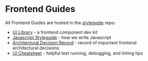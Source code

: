 # Frontend Guides

All Frontend Guides are hosted in the [styleguide](https://github.com/backupify/styleguide) repo:

* [UI Library](http://datto.com/brand) - a frontend component dev kit
* [Javascript Styleguide](https://github.com/backupify/styleguide/wiki/Code-Conventions) - how we write Javascript
* [Architectural Decision Record](https://github.com/backupify/styleguide/wiki/Frontend-Architecture) - record of important frontend architectural decisions
* [UI Cheatsheet](https://github.com/backupify/styleguide/wiki/UI-Cheatsheet) - helpful test running, debugging, and linting tips
